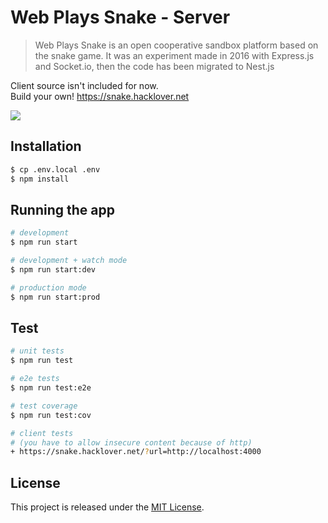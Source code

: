 # Web Plays Snake - Server
  
> Web Plays Snake is an open cooperative sandbox platform based on the snake game. It was an experiment made in 2016 with Express.js and Socket.io, then the code has been migrated to Nest.js  

Client source isn't included for now.  
Build your own! https://snake.hacklover.net

<img src="https://i.imgur.com/N16Wbrf.png" />


## Installation

```bash
$ cp .env.local .env
$ npm install
```

## Running the app

```bash
# development
$ npm run start

# development + watch mode
$ npm run start:dev

# production mode
$ npm run start:prod
```

## Test

```bash
# unit tests
$ npm run test

# e2e tests
$ npm run test:e2e

# test coverage
$ npm run test:cov

# client tests
# (you have to allow insecure content because of http)
+ https://snake.hacklover.net/?url=http://localhost:4000
```


## License

This project is released under the [MIT License](LICENSE).

